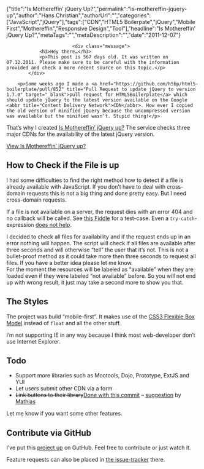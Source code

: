 {"title":"Is Mothereffin’ jQuery Up?","permalink":"is-mothereffin-jquery-up","author":"Hans Christian","authorUrl":"","categories":["JavaScript","jQuery"],"tags":["CDN","HTML5 Boilerpate","jQuery","Mobile First","Mothereffin","Responsive Design","Tool"],"headline":"Is Mothereffin’ jQuery Up?","metaTags":"","metaDescription":"","date":"2011-12-07"}


		

		
		
							<div class="message">
				<h3>Hey there…</h3>
				<p>This post is 567 days old. It was written on 07.12.2011. Please make sure to be careful with the information provided and check a more recent source on this topic.</p>
			</div>
		
		<p>Some weeks ago I made a <a href="https://github.com/h5bp/html5-boilerplate/pull/852" title="Pull Request to update jQuery to version 1.7.0" target="_blank">pull request for HTML5Boilerplate</a> which should update jQuery to the latest version available on the Google <abbr title="Content Delivery Network">CDN</abbr>. How ever I copied the old version of minified jQuery because the uncompressed version was available but the minified wasn’t. Stupid thing!</p>
<p>That’s why I created <a href="http://ismothereffinjqueryup.drublic.de/" title="Visit the project's page and check if the latest jQuery-version is already available on CDNs" target="_blank">Is Mothereffin’ jQuery up?</a> The service checks three major CDNs for the availability of the latest jQuery version.</p>
<p><a href="http://ismothereffinjqueryup.drublic.de/" title="Visit the project's page and check if the latest jQuery-version is already available on CDNs" target="_blank" class="button">View Is Mothereffin’ jQuery up?</a></p>
<h2>How to Check if the File is up</h2>
<p>I had some difficulties to find the right method how to detect if a file is already available with JavaScript. If you don’t have to deal with cross-domain requests this is not a big thing and done pretty easy. But I need cross-domain requests.</p>
<p>If a file is not available on a server, the request dies with an error 404 and no callback will be called. See <a href="http://jsfiddle.net/drublic/9rgXz/" target="_blank">this Fiddle</a> for a test-case. Even a <code>try-catch</code>-expression <a href="http://jsfiddle.net/drublic/WqWEC/" title="Tested on jsFiddle" target="_blank">does not help</a>.</p>
<p>I decided to check all files for availability and if the request ends up in an error nothing will happen. The script will check if all files are available after three seconds and will otherwise “tell” the user that it’s not. This is not a bullet-proof method as it could take more then three seconds to request all files. If you have a better idea please let me know.<br />
For the moment the resources will be labeled as “available” when they are loaded even if they were labeled “not available” before. So you will not end up with wrong result, it just may take a second more to show you that.</p>
<h2>The Styles</h2>
<p>The project was build “mobile-first”. It makes use of the <a href="http://www.w3.org/TR/css3-flexbox/" title="The specification of the CSS3 Flexible Box Model" target="_blank">CSS3 Flexible Box Model</a> instead of <code>float</code> and all the other stuff.</p>
<p>I’m not supporting IE in any way because I think most web-developer don’t use Internet Explorer.</p>
<h2>Todo</h2>
<ul>
<li>Support more libraries such as Mootools, Dojo, Prototype, ExtJS and YUI</li>
<li>Let users submit other CDN via a form</li>
<li><del>Link buttons to their library</del><ins>Done with <a href="https://github.com/drublic/isMothereffinjQueryUp/commit/145a150854bde08ae651f0124b363a4120b7156b" target="_blank">this commit</a></ins> – <a href="http://drublic.de/blog/is-mothereffin-jquery-up/#comment-166">suggestion</a> by <a href="http://mathiasbynens.be/">Mathias</a></li>
</ul>
<p>Let me know if you want some other features.</p>
<h2>Contribute via GitHub</h2>
<p>I’ve put this <a href="https://github.com/drublic/isMothereffinjQueryUp" title="The project on GitHub" target="_blank">project up</a> on GutHub. Feel free to contribute or just watch it.</p>
<p>Feature requests can also be placed in <a href="https://github.com/drublic/isMothereffinjQueryUp/issues" title="The issue tracker for isMothereffinjQueryUp" target="_blank">the issue-tracker</a> there.</p>
				

		
	